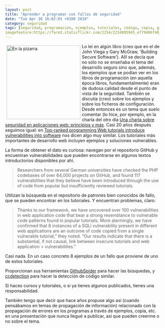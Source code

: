 ```yaml
---
layout: post
title: "Aprender a programar con fallos de seguridad"
date: "Tue Apr 10 16:02:01 +0100 2018"
category: seguridad
tags: [seguridad, programación, ejemplos, tutoriales, código, copia, github]
imagefeature:https://farm3.staticflickr.com/2254/2234895945_ef79406f40_z.jpg 
---
```



<a href="https://www.flickr.com/photos/fernand0/2234895945/in/photolist-7pHZAc-4puqGH" title="En la pizarra"><img src="https://farm3.staticflickr.com/2254/2234895945_ef79406f40_z.jpg" width="240"  alt="En la pizarra" style="float:left; margin:5px"></a>
Lo leí en algún libro (creo que en el de John Viega y Gary McGraw, 'Building Secure Software'). Allí se decía que no sólo no se enseñaba el tema del desarrollo seguro sino que, además, los ejemplos que se podían ver en los libros de programación (en aquella época libros, fundamentalmente) eran de dudosa calidad desde el punto de vista de la seguridad. También se discutía (creo) sobre los ejemplos y sobre los ficheros de configuración. 
Desde entonces es un tema que suelo comentar (lo hice, por ejemplo, en la charla del otro día [Una charla sobre seguridad en aplicaciones web: principios y más](http://fernand0.github.io/Charla-Sobre-Desarrollo-Seguro/).
Casi 20 años después seguimos igual: en [Top-ranked programming Web tutorials introduce vulnerabilities into software](https://www.helpnetsecurity.com/2017/04/21/programming-tutorials-vulnerabilities/) nos dicen algo muy similar. Los tutoriales más importantes de desarrollo web incluyen ejemplos y soluciones vulnerables.

La forma de obtener el dato es curiosa: navegan por el repositorio GitHub y encuentran vulnerabilidades que pueden encontrarse en algunos textos introductorios disponibles por ahí.

> Researchers from several German universities have checked the PHP  codebases of over 64,000 projects on GitHub, and found 117 vulnerabilities that they believe have been introduced through the use of code from popular but insufficiently reviewed tutorials.

Utilizan la búsqueda en el repositorio de patrones bien conocidos de fallo, que se pueden encontrar en los tutoriales. Y encuentran problemas, claro:

> Thanks to our framework, we have uncovered over 100 vulnerabilities in web application code that bear a strong resemblance to vulnerable code patterns found in popular tutorials. More alarmingly, we have confirmed that 8 instances of a SQLi vulnerability present in different web applications are an outcome of code copied from a single vulnerable tutorial,” they noted. “Our results indicate that there is a substantial, if not causal, link between insecure tutorials and web application > vulnerabilities.”

Casi nada. En un caso concreto 8 ejemplos de un fallo que proviene de uno de estos tutoriales.

Proporcionan sus herramientas [GithubSpider](https://github.com/tommiu/GithubSpider) para hacer las búsquedas, y [ccdetection](https://github.com/tommiu/ccdetection) para hacer la detección de código similar.

Si haces cursos y tutoriales, o si ya tienes algunos publicados, tienes una responsabilidad.

También tengo que decir que hace años propuse algo así (cuando pensábamos en temas de propagación de información) relacionado con la propagación de errores en los programas a través de ejemplos, copia, etc. en una presentación que nunca llegué a publicar, así que pueden creerme o no sobre el tema.
